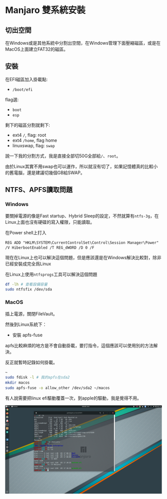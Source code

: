 # Manjaro 雙系統安裝


## 切出空間

在Windows或是其他系統中分割出空間，在Windows管理下面壓縮磁區，或是在MacOS上面建立FAT32的磁區。

## 安裝

在EFI磁區加入掛載點:

- `/boot/efi`

flag選:
- `boot`
- `esp`

剩下的磁區分割就剩下:
- ext4 `/`, flag: root
- ext4 `/home`, flag home
- linuxswap, flag: `swap`

說一下我的分割方式，我是直接全部切50G全部給`/`、`root`。

由於Linux其實不用swap也可以運作，所以就沒有切了，如果記憶體真的比較小的舊電腦，還是建議切幾個GB給SWAP。

## NTFS、APFS讀取問題

### Windows

要關掉電源的像是Fast startup、Hybrid Sleep的設定，不然就算有`ntfs-3g`，在Linux上面也沒有硬碟的寫入權限，只能讀取。

在Power shell上打入

```
REG ADD "HKLM\SYSTEM\CurrentControlSet\Control\Session Manager\Power" /V HiberbootEnabled /T REG_dWORD /D 0 /F
```

現在在Linux上也可以解決這個問題，但是應該還是在Windows解決比較對，除非已經安裝成完全爲Linux

在Linux上使用`ntfsprogs`工具可以解決這個問題

```bash
df -lh # 查看設備容量
sudo ntfsfix /dev/sda 
```

### MacOS

插上電源，關閉FileVault。

然後到Linux系統下：
- 安裝 apfs-fuse

apfs比較麻煩的地方是不會自動掛載，要打指令，這個應該可以使用別的方法解決。

反正就暫時記錄如何掛載。

```bash
~
sudo fdisk -l # 我的apfs在sda2
mkdir macos
sudo apfs-fuse -o allow_other /dev/sda2 ~/macos
```

有人說需要把linux efi驅動覆蓋一次，到apple的驅動，我是覺得不用。

![](Screenshot_from_2020-01-18_20-03-34.png "EFI driver")
